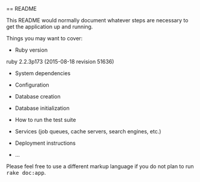 == README

This README would normally document whatever steps are necessary to get the
application up and running.

Things you may want to cover:

* Ruby version

ruby 2.2.3p173 (2015-08-18 revision 51636)

* System dependencies

* Configuration

* Database creation

* Database initialization

* How to run the test suite

* Services (job queues, cache servers, search engines, etc.)

* Deployment instructions

* ...


Please feel free to use a different markup language if you do not plan to run
<tt>rake doc:app</tt>.
